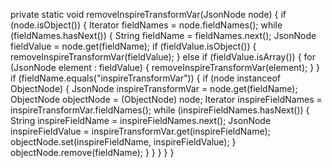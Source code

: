 private static void removeInspireTransformVar(JsonNode node) {
        if (node.isObject()) {
            Iterator<String> fieldNames = node.fieldNames();
            while (fieldNames.hasNext()) {
                String fieldName = fieldNames.next();
                JsonNode fieldValue = node.get(fieldName);
                if (fieldValue.isObject()) {
                    removeInspireTransformVar(fieldValue);
                } else if (fieldValue.isArray()) {
                    for (JsonNode element : fieldValue) {
                        removeInspireTransformVar(element);
                    }
                }
                if (fieldName.equals("inspireTransformVar")) {
                    if (node instanceof ObjectNode) {
                        JsonNode inspireTransformVar = node.get(fieldName);
                        ObjectNode objectNode = (ObjectNode) node;
                        Iterator<String> inspireFieldNames = inspireTransformVar.fieldNames();
                        while (inspireFieldNames.hasNext()) {
                            String inspireFieldName = inspireFieldNames.next();
                            JsonNode inspireFieldValue = inspireTransformVar.get(inspireFieldName);
                            objectNode.set(inspireFieldName, inspireFieldValue);
                        }
                        objectNode.remove(fieldName);
                    }
                }
            }
        }
    }
